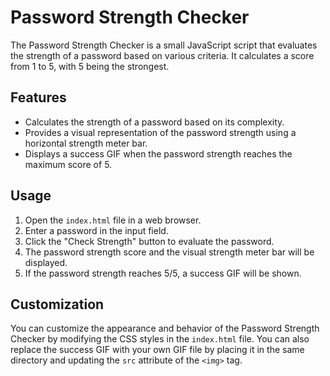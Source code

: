 # Password Strength Checker

The Password Strength Checker is a small JavaScript script that evaluates the strength of a password based on various criteria. It calculates a score from 1 to 5, with 5 being the strongest.

## Features

- Calculates the strength of a password based on its complexity.
- Provides a visual representation of the password strength using a horizontal strength meter bar.
- Displays a success GIF when the password strength reaches the maximum score of 5.

## Usage

1. Open the `index.html` file in a web browser.
2. Enter a password in the input field.
3. Click the "Check Strength" button to evaluate the password.
4. The password strength score and the visual strength meter bar will be displayed.
5. If the password strength reaches 5/5, a success GIF will be shown.

## Customization

You can customize the appearance and behavior of the Password Strength Checker by modifying the CSS styles in the `index.html` file. You can also replace the success GIF with your own GIF file by placing it in the same directory and updating the `src` attribute of the `<img>` tag.

